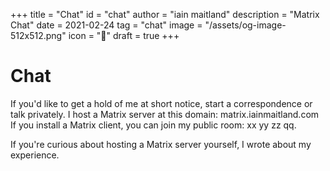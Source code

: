 +++
title = "Chat"
id = "chat"
author = "iain maitland"
description = "Matrix Chat"
date = 2021-02-24
tag = "chat"
image = "/assets/og-image-512x512.png"
icon = "🦜"
draft = true
+++

# Chat 
If you'd like to get a hold of me at short notice, start a correspondence or talk privately. I host a Matrix server at this domain:
matrix.iainmaitland.com
If you install a Matrix client, you can join my public room:
xx yy zz qq. 

If you're curious about hosting a Matrix server yourself, I wrote about my experience.